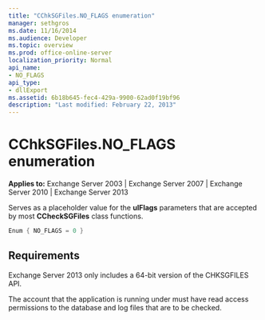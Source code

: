 ```yaml
---
title: "CChkSGFiles.NO_FLAGS enumeration"
manager: sethgros
ms.date: 11/16/2014
ms.audience: Developer
ms.topic: overview
ms.prod: office-online-server
localization_priority: Normal
api_name:
- NO_FLAGS
api_type:
- dllExport
ms.assetid: 6b18b645-fec4-429a-9900-62ad0f19bf96
description: "Last modified: February 22, 2013"
---
```


# CChkSGFiles.NO_FLAGS enumeration

**Applies to:** Exchange Server 2003 | Exchange Server 2007 | Exchange Server 2010 | Exchange Server 2013
  
Serves as a placeholder value for the **ulFlags** parameters that are accepted by most **CCheckSGFiles** class functions. 
  
```cs
Enum { NO_FLAGS = 0 }

```

## Requirements

Exchange Server 2013 only includes a 64-bit version of the CHKSGFILES API.
  
The account that the application is running under must have read access permissions to the database and log files that are to be checked.
  


